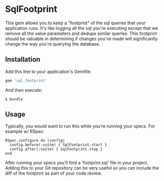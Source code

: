 # SqlFootprint

This gem allows you to keep a "footprint" of the sql queries that your application runs.
It's like logging all the sql you're executing except that we remove all the value parameters
and dedupe similar queries. This footprint should be valuable in determining if changes you've
made will significantly change the way you're querying the database.

## Installation

Add this line to your application's Gemfile:

```ruby
gem 'sql_footprint'
```

And then execute:

    $ bundle

## Usage

Typically, you would want to run this while you're running your specs.
For example w/ RSpec:
```
RSpec.configure do |config|
  config.before(:suite) { SqlFootprint.start }
  config.after(:suite) { SqlFootprint.stop }
end
```

After running your specs you'll find a 'footprint.sql' file in your project.
Adding this to your Git repository can be very useful so you can include the diff of the footprint
as part of your code review.
